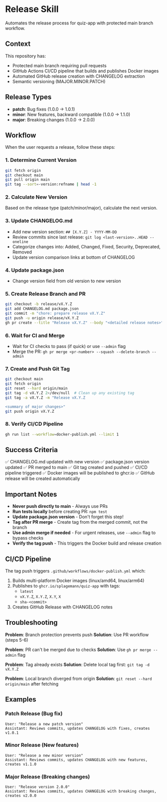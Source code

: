 # Release Skill

Automates the release process for quiz-app with protected main branch workflow.

## Context

This repository has:
- Protected main branch requiring pull requests
- GitHub Actions CI/CD pipeline that builds and publishes Docker images
- Automated GitHub release creation with CHANGELOG extraction
- Semantic versioning (MAJOR.MINOR.PATCH)

## Release Types

- **patch**: Bug fixes (1.0.0 → 1.0.1)
- **minor**: New features, backward compatible (1.0.0 → 1.1.0)
- **major**: Breaking changes (1.0.0 → 2.0.0)

## Workflow

When the user requests a release, follow these steps:

### 1. Determine Current Version
```bash
git fetch origin
git checkout main
git pull origin main
git tag --sort=-version:refname | head -1
```

### 2. Calculate New Version
Based on the release type (patch/minor/major), calculate the next version.

### 3. Update CHANGELOG.md
- Add new version section: `## [X.Y.Z] - YYYY-MM-DD`
- Review commits since last release: `git log <last-version>..HEAD --oneline`
- Categorize changes into: Added, Changed, Fixed, Security, Deprecated, Removed
- Update version comparison links at bottom of CHANGELOG

### 4. Update package.json
- Change version field from old version to new version

### 5. Create Release Branch and PR
```bash
git checkout -b release/vX.Y.Z
git add CHANGELOG.md package.json
git commit -m "chore: prepare release vX.Y.Z"
git push -u origin release/vX.Y.Z
gh pr create --title "Release vX.Y.Z" --body "<detailed release notes>" --base main
```

### 6. Wait for CI and Merge
- Wait for CI checks to pass (if quick) or use `--admin` flag
- Merge the PR: `gh pr merge <pr-number> --squash --delete-branch --admin`

### 7. Create and Push Git Tag
```bash
git checkout main
git fetch origin
git reset --hard origin/main
git tag -d vX.Y.Z 2>/dev/null  # Clean up any existing tag
git tag -a vX.Y.Z -m "Release vX.Y.Z

<summary of major changes>"
git push origin vX.Y.Z
```

### 8. Verify CI/CD Pipeline
```bash
gh run list --workflow=docker-publish.yml --limit 1
```

## Success Criteria

✅ CHANGELOG.md updated with new version
✅ package.json version updated
✅ PR merged to main
✅ Git tag created and pushed
✅ CI/CD pipeline triggered
✅ Docker images will be published to ghcr.io
✅ GitHub release will be created automatically

## Important Notes

- **Never push directly to main** - Always use PRs
- **Run tests locally** before creating PR: `npm test`
- **Update package.json version** - Don't forget this step!
- **Tag after PR merge** - Create tag from the merged commit, not the branch
- **Use admin merge if needed** - For urgent releases, use `--admin` flag to bypass checks
- **Verify the tag push** - This triggers the Docker build and release creation

## CI/CD Pipeline

The tag push triggers `.github/workflows/docker-publish.yml` which:
1. Builds multi-platform Docker images (linux/amd64, linux/arm64)
2. Publishes to `ghcr.io/splagemann/quiz-app` with tags:
   - `latest`
   - `vX.Y.Z`, `X.Y.Z`, `X.Y`, `X`
   - `sha-<commit>`
3. Creates GitHub Release with CHANGELOG notes

## Troubleshooting

**Problem**: Branch protection prevents push
**Solution**: Use PR workflow (steps 5-6)

**Problem**: PR can't be merged due to checks
**Solution**: Use `gh pr merge --admin` flag

**Problem**: Tag already exists
**Solution**: Delete local tag first: `git tag -d vX.Y.Z`

**Problem**: Local branch diverged from origin
**Solution**: `git reset --hard origin/main` after fetching

## Examples

### Patch Release (Bug fix)
```
User: "Release a new patch version"
Assistant: Reviews commits, updates CHANGELOG with fixes, creates v1.0.1
```

### Minor Release (New features)
```
User: "Release a new minor version"
Assistant: Reviews commits, updates CHANGELOG with new features, creates v1.1.0
```

### Major Release (Breaking changes)
```
User: "Release version 2.0.0"
Assistant: Reviews commits, updates CHANGELOG with breaking changes, creates v2.0.0
```
